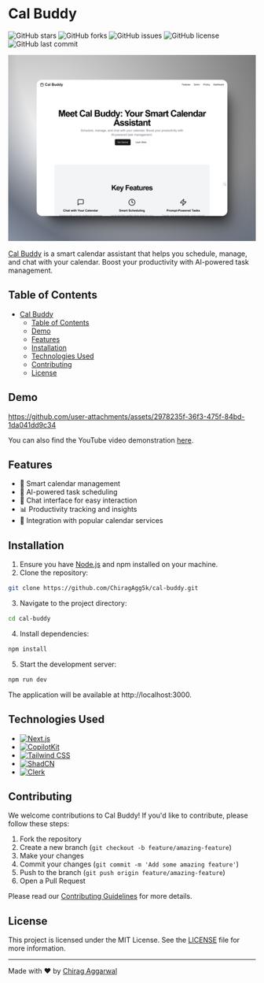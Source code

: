 # Cal Buddy

![GitHub stars](https://img.shields.io/github/stars/ChiragAgg5k/cal-buddy?style=social)
![GitHub forks](https://img.shields.io/github/forks/ChiragAgg5k/cal-buddy?style=social)
![GitHub issues](https://img.shields.io/github/issues/ChiragAgg5k/cal-buddy)
![GitHub license](https://img.shields.io/github/license/ChiragAgg5k/cal-buddy)
![GitHub last commit](https://img.shields.io/github/last-commit/ChiragAgg5k/cal-buddy)

![Thumbnail](/assets/thumbnail.png)

[Cal Buddy](https://cal-buddy.vercel.app/) is a smart calendar assistant that helps you schedule, manage, and chat with your calendar. Boost your productivity with AI-powered task management.

## Table of Contents

- [Cal Buddy](#cal-buddy)
  - [Table of Contents](#table-of-contents)
  - [Demo](#demo)
  - [Features](#features)
  - [Installation](#installation)
  - [Technologies Used](#technologies-used)
  - [Contributing](#contributing)
  - [License](#license)

## Demo

https://github.com/user-attachments/assets/2978235f-36f3-475f-84bd-1da041dd9c34

You can also find the YouTube video demonstration [here](https://www.youtube.com/watch?v=qSlW9Z22YvM).

## Features

- 📅 Smart calendar management
- 🤖 AI-powered task scheduling
- 💬 Chat interface for easy interaction
- 📊 Productivity tracking and insights
- 🔗 Integration with popular calendar services

## Installation

1. Ensure you have [Node.js](https://nodejs.org/) and npm installed on your machine.
2. Clone the repository:

```bash
git clone https://github.com/ChiragAgg5k/cal-buddy.git
```

3. Navigate to the project directory:

```bash
cd cal-buddy
```

4. Install dependencies:

```bash
npm install
```

5. Start the development server:

```bash
npm run dev
```

The application will be available at http://localhost:3000.

## Technologies Used

- [![Next.js](https://img.shields.io/badge/Next.js-000000?style=for-the-badge&logo=next.js&logoColor=white)](https://nextjs.org/)
- [![CopilotKit](https://img.shields.io/badge/CopilotKit-007ACC?style=for-the-badge&logo=github&logoColor=white)](https://github.com/features/copilot)
- [![Tailwind CSS](https://img.shields.io/badge/Tailwind_CSS-38B2AC?style=for-the-badge&logo=tailwind-css&logoColor=white)](https://tailwindcss.com/)
- [![ShadCN](https://img.shields.io/badge/ShadCN-000000?style=for-the-badge&logo=shadcn&logoColor=white)](https://ui.shadcn.com/)
- [![Clerk](https://img.shields.io/badge/Clerk-4B32C3?style=for-the-badge&logo=clerk&logoColor=white)](https://clerk.dev/)

## Contributing

We welcome contributions to Cal Buddy! If you'd like to contribute, please follow these steps:

1. Fork the repository
2. Create a new branch (`git checkout -b feature/amazing-feature`)
3. Make your changes
4. Commit your changes (`git commit -m 'Add some amazing feature'`)
5. Push to the branch (`git push origin feature/amazing-feature`)
6. Open a Pull Request

Please read our [Contributing Guidelines](CONTRIBUTING.md) for more details.

## License

This project is licensed under the MIT License. See the [LICENSE](LICENSE) file for more information.

---

Made with ❤️ by [Chirag Aggarwal](https://github.com/ChiragAgg5k)
